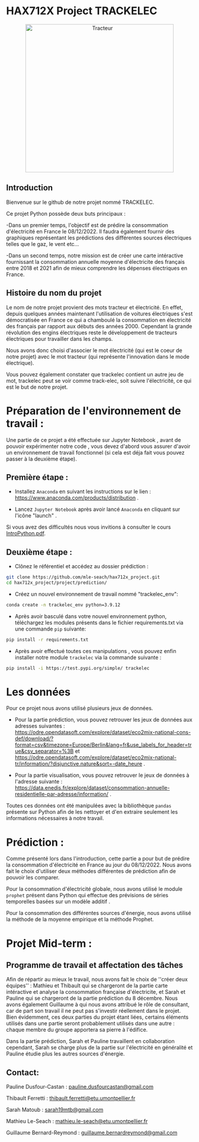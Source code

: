 # HAX712X Project TRACKELEC

<p align="center">
  <img src="https://github.com/mle-seach/hax712x_project/blob/Prediction/data/tracteur_electrique.jpg" width=400 title="Tracteur">
</p>


##  Introduction

Bienvenue sur le github de notre projet nommé TRACKELEC.

Ce  projet Python possède deux buts principaux :

-Dans un premier temps, l'objectif est de prédire la consommation d'électricité en France le 08/12/2022. Il faudra également fournir des graphiques représentant les prédictions des différentes sources électriques telles que le gaz, le vent etc...

-Dans un second temps, notre mission est de créer une carte intéractive fournissant la consommation annuelle moyenne d'électricite des français entre 2018 et 2021 afin de mieux comprendre les dépenses électriques en France. 

## Histoire du nom du projet

Le nom de notre projet provient des mots tracteur et électricité. 
En effet, depuis quelques années maintenant l'utilisation de voitures électriques s'est démocratisée en France ce qui a chamboulé la consommation en électricité des français par rapport aux débuts des années 2000. Cependant la grande révolution des engins électriques reste le développement de tracteurs électriques pour travailler dans les champs. 

Nous avons donc choisi d'associer le mot électricité (qui est le coeur de notre projet) avec le mot tracteur (qui représente l'innovation dans le mode électrique). 

Vous pouvez également constater que trackelec contient un autre jeu de mot, trackelec peut se voir comme track-elec, soit suivre l'électricité, ce qui est le but de notre projet.

# Préparation de l'environnement de travail :

Une partie de ce projet a été effectuée sur Jupyter Notebook , avant de pouvoir expérimenter notre code , vous devez d'abord vous assurer d'avoir un environnement de travail fonctionnel (si cela est déja fait vous pouvez passer à la deuxième étape).

## Première étape : 

 - Installez `Anaconda` en suivant les instructions sur le lien : <https://www.anaconda.com/products/distribution> .
 
 - Lancez `Jupyter Notebook` après avoir lancé `Anaconda` en cliquant sur l'icône "launch" .
 
 Si vous avez des difficultés nous vous invitions à consulter le cours [IntroPython.pdf](http://josephsalmon.eu/enseignement/Montpellier/HLMA310/IntroPython.pdf).

## Deuxième étape : 

- Clônez le référentiel et accédez au dossier prédiction :

```bash 
git clone https://github.com/mle-seach/hax712x_project.git 
cd hax712x_project/project/prediction/
```

- Créez un nouvel environnement de travail nommé "trackelec_env":

```bash
conda create -n trackelec_env python=3.9.12
```
- Après avoir basculé dans votre nouvel environnement python, téléchargez les modules présents dans le fichier requirements.txt via une commande `pip` suivante:

```bash
pip install -r requirements.txt 
``` 
- Après avoir effectué toutes ces manipulations , vous pouvez enfin installer notre module `trackelec` via la commande suivante :

```bash
pip install -i https://test.pypi.org/simple/ trackelec
``` 

# Les données 

Pour ce projet nous avons utilisé plusieurs jeux de données.

- Pour la partie prédiction, vous pouvez retrouver les jeux de données aux adresses suivantes : https://odre.opendatasoft.com/explore/dataset/eco2mix-national-cons-def/download/?format=csv&timezone=Europe/Berlin&lang=fr&use_labels_for_header=true&csv_separator=%3B et  https://odre.opendatasoft.com/explore/dataset/eco2mix-national-tr/information/?disjunctive.nature&sort=-date_heure .

- Pour la partie visualisation, vous pouvez retrouver le jeux de données à l'adresse suivante :  https://data.enedis.fr/explore/dataset/consommation-annuelle-residentielle-par-adresse/information/ . 

Toutes ces données ont été manipulées avec la bibliothèque ```pandas``` présente sur Python afin de les nettoyer et d'en extraire seulement les informations nécessaires à notre travail.


# Prédiction :

Comme présenté lors dans l'introduction, cette partie a pour but de prédire la consommation d'électricité en France au jour du 08/12/2022.
Nous avons fait le choix d'utiliser deux méthodes différentes de prédiction afin de pouvoir les comparer. 

Pour la consommation d'électricité globale, nous avons utilisé le module ```prophet``` présent dans Python qui effectue des prévisions de séries temporelles basées sur un modèle additif .

Pour la consommation des différentes sources d'énergie, nous avons utilisé la méthode de la moyenne empirique et la méthode Prophet. 


# Projet Mid-term :

## Programme de travail et affectation des tâches 
Afin de répartir au mieux le travail, nous avons fait le choix de ''créer deux équipes'' : Mathieu et Thibault qui se chargeront de la partie carte intéractive et analyse  la consommation française d'électricite, et Sarah et Pauline qui se chargeront de la partie prédiction  du 8 décembre. 
Nous avons également Guillaume à qui nous avons attribué le rôle de consultant, car de part son travail il ne peut pas s'investir réellement dans le projet.
Bien évidemment, ces deux parties du projet étant liées, certains éléments utilisés dans une partie seront probablement utilisés dans une autre : chaque membre du groupe apportera sa pierre à l'édifice.

Dans la partie prédiction, Sarah et Pauline travaillent en collaboration cependant, Sarah se charge plus de la partie sur l'électricité en généralité et Pauline étudie plus les autres sources d'énergie.

## Contact:

Pauline Dusfour-Castan : pauline.dusfourcastan@gmail.com


Thibault Ferretti : thibault.ferretti@etu.umontpellier.fr


Sarah Matoub : sarah19mtb@gmail.com


Mathieu Le-Seach : mathieu.le-seach@etu.umontpellier.fr


Guillaume Bernard-Reymond : guillaume.bernardreymond@gmail.com
